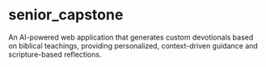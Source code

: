 # senior_capstone
An AI-powered web application that generates custom devotionals based on biblical teachings, providing personalized, context-driven guidance and scripture-based reflections.
